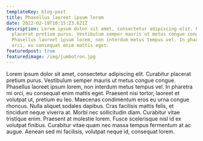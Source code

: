 ```yaml
---
templateKey: blog-post
title: Phasellus laoreet ipsum lorem
date: 2022-02-19T10:15:23.621Z
description: Lorem ipsum dolor sit amet, consectetur adipiscing elit. Curabitur
  placerat pretium purus. Vestibulum semper mauris ut metus congue congue.
  Phasellus laoreet ipsum lorem, non interdum metus tempus vel. In pharetra mi
  orci, eu consequat enim mattis eget.
featuredpost: true
featuredimage: /img/jumbotron.jpg
---
```

Lorem ipsum dolor sit amet, consectetur adipiscing elit. Curabitur placerat pretium purus. Vestibulum semper mauris ut metus congue congue. Phasellus laoreet ipsum lorem, non interdum metus tempus vel. In pharetra mi orci, eu consequat enim mattis eget. Praesent nisi tortor, laoreet et volutpat ut, pretium eu leo. Maecenas condimentum eros eu urna congue rhoncus. Nulla aliquet sodales dapibus. Cras facilisis mattis felis, et tincidunt neque viverra at. Morbi nec sollicitudin diam. Curabitur vitae tristique enim. Praesent at molestie lorem. Fusce scelerisque nisl id ex volutpat finibus. Curabitur vitae quam nec massa tempus fermentum at ac augue. Aenean sed mi facilisis, volutpat neque id, consequat lorem.